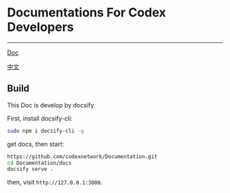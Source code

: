 # Documentations For Codex Developers

---------------------------------------

[Doc](https://codexnetwork.github.io/Documentation/#/)

[中文](README_zh_CN.md)

## Build

This Doc is develop by docsify.

First, install docsify-cli:

```bash
sudo npm i docsify-cli -g
```

get docs, then start:

```bash
https://github.com/codexnetwork/Documentation.git
cd Documentation/docs
docsify serve .
```

then, visit `http://127.0.0.1:3000`.
